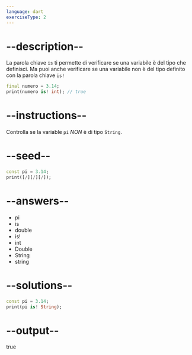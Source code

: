 ```yaml
---
language: dart
exerciseType: 2
---
```


# --description--

La parola chiave `is` ti permette di verificare se una variabile è del tipo che definisci.
Ma puoi anche verificare se una variabile non è del tipo definito con la parola chiave `is!`
```dart
final numero = 3.14;
print(numero is! int); // true
```

# --instructions--

Controlla se la variable `pi` _NON_ è di tipo `String`.

# --seed--

```dart
const pi = 3.14;
print([/][/][/]);
```

# --answers--

- pi
-  is 
- double
-  is! 
- int
- Double
- String
- string

# --solutions--

```dart
const pi = 3.14;
print(pi is! String);
```

# --output--

true

